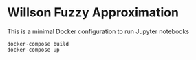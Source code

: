 # Willson Fuzzy Approximation

This is a minimal Docker configuration to run Jupyter notebooks

```shell
docker-compose build
docker-compose up
```